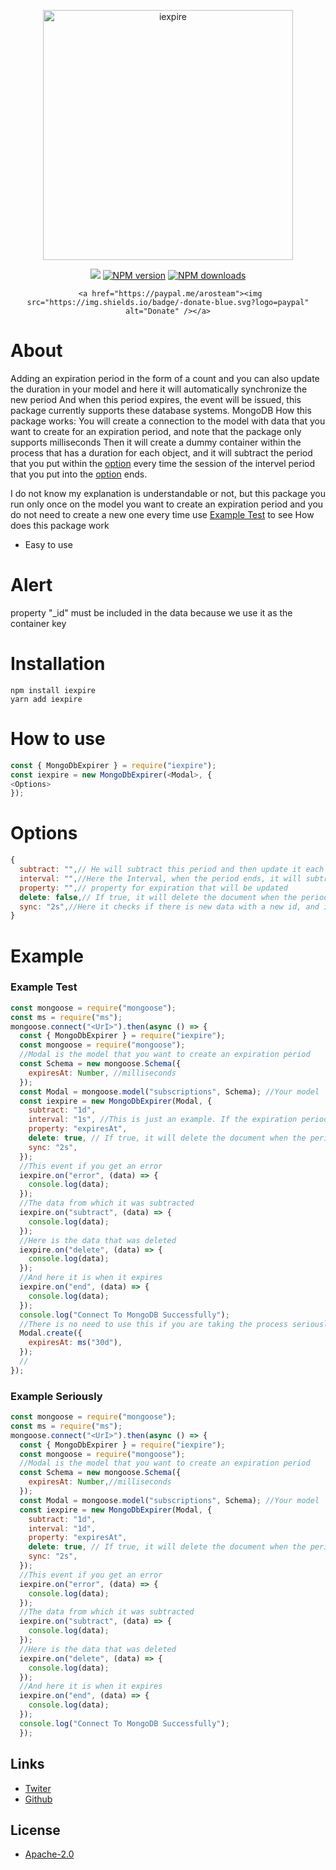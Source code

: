 <div align="center">
  <p>
 <a href="https://www.npmjs.com/package/iexpire"><img  src="https://github.com/4i8/iexpire/blob/master/logo/iexpire.png" width="400" alt="iexpire" /></a>
  </p>
  <p>
 <a href="https://github.com/arosteam"><img src="https://img.shields.io/static/v1?label=powered%20by&message=Aros&color=000636&style=for-the-badge&logo=Windows%20Terminal&logoColor=fff"/></a>
 <a href="https://www.npmjs.com/package/iexpire"><img src="https://img.shields.io/npm/v/iexpire.svg?style=for-the-badge" alt="NPM version" /></a>
 <a href="https://www.npmjs.com/package/iexpire"><img src="https://img.shields.io/npm/dt/iexpire.svg?maxAge=3600&style=for-the-badge" alt="NPM downloads" /></a>
    
     <a href="https://paypal.me/arosteam"><img src="https://img.shields.io/badge/-donate-blue.svg?logo=paypal" alt="Donate" /></a>
  </p>
  
</div>

# **About**

Adding an expiration period in the form of a count and you can also update the duration in your model and here it will automatically synchronize the new period
And when this period expires, the event will be issued, this package currently supports these database systems.
MongoDB
How this package works: You will create a connection to the model with data that you want to create for an expiration period, and note that the package only supports milliseconds
Then it will create a dummy container within the process that has a duration for each object, and it will subtract the period that you put within the [option](#options) every time the session of the intervel period that you put into the [option](#options) ends.

I do not know my explanation is understandable or not, but this package you run only once on the model you want to create an expiration period and you do not need to create a new one every time
use [Example Test](#example) to see How does this package work

- Easy to use

# **Alert**

property "\_id" must be included in the data because we use it as the container key

# **Installation**

```sh-session
npm install iexpire
yarn add iexpire
```

# **How to use**

```js
const { MongoDbExpirer } = require("iexpire");
const iexpire = new MongoDbExpirer(<Modal>, {
<Options>
});
```

# **Options**

```js
{
  subtract: "",// He will subtract this period and then update it each time
  interval: "",//Here the Interval, when the period ends, it will subtract the number
  property: "",// property for expiration that will be updated
  delete: false,// If true, it will delete the document when the period ends
  sync: "2s",//Here it checks if there is new data with a new id, and if it finds new data, it will create a new container for it with a different expiration period
}
```

# **Example**

### **Example Test**

```js
const mongoose = require("mongoose");
const ms = require("ms");
mongoose.connect("<UrI>").then(async () => {
  const { MongoDbExpirer } = require("iexpire");
  const mongoose = require("mongoose");
  //Modal is the model that you want to create an expiration period
  const Schema = new mongoose.Schema({
    expiresAt: Number, //milliseconds
  });
  const Modal = mongoose.model("subscriptions", Schema); //Your model
  const iexpire = new MongoDbExpirer(Modal, {
    subtract: "1d",
    interval: "1s", //This is just an example. If the expiration period is in days, it is preferable to put it "1d" instead of "1s"
    property: "expiresAt",
    delete: true, // If true, it will delete the document when the period ends
    sync: "2s",
  });
  //This event if you get an error
  iexpire.on("error", (data) => {
    console.log(data);
  });
  //The data from which it was subtracted
  iexpire.on("subtract", (data) => {
    console.log(data);
  });
  //Here is the data that was deleted
  iexpire.on("delete", (data) => {
    console.log(data);
  });
  //And here it is when it expires
  iexpire.on("end", (data) => {
    console.log(data);
  });
  console.log("Connect To MongoDB Successfully");
  //There is no need to use this if you are taking the process seriously {This is just an example}
  Modal.create({
    expiresAt: ms("30d"),
  });
  //
});
```

### **Example Seriously**

```js
const mongoose = require("mongoose");
const ms = require("ms");
mongoose.connect("<UrI>").then(async () => {
  const { MongoDbExpirer } = require("iexpire");
  const mongoose = require("mongoose");
  //Modal is the model that you want to create an expiration period
  const Schema = new mongoose.Schema({
    expiresAt: Number,//milliseconds
  });
  const Modal = mongoose.model("subscriptions", Schema); //Your model
  const iexpire = new MongoDbExpirer(Modal, {
    subtract: "1d",
    interval: "1d",
    property: "expiresAt",
    delete: true, // If true, it will delete the document when the period ends
    sync: "2s",
  });
  //This event if you get an error
  iexpire.on("error", (data) => {
    console.log(data);
  });
  //The data from which it was subtracted
  iexpire.on("subtract", (data) => {
    console.log(data);
  });
  //Here is the data that was deleted
  iexpire.on("delete", (data) => {
    console.log(data);
  });
  //And here it is when it expires
  iexpire.on("end", (data) => {
    console.log(data);
  });
  console.log("Connect To MongoDB Successfully");
  });
```

## Links

- [Twiter](https://twitter.com/onlyarth)
- [Github](https://github.com/4i8)

## License

- [Apache-2.0](https://www.apache.org/licenses/LICENSE-2.0)
